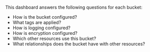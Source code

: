 This dashboard answers the following questions for each bucket:

- How is the bucket configured?
- What tags are applied?
- How is logging configured?
- How is encryption configured?
- Which other resources use this bucket?
- What relationships does the bucket have with other resources?